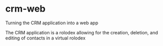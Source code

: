 crm-web
=======

Turning the CRM application into a web app

The CRM application is a rolodex allowing for the creation, deletion, and editing of contacts in a virtual rolodex
